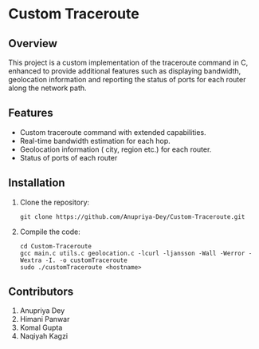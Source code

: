 # Custom Traceroute

## Overview
This project is a custom implementation of the traceroute command in C, enhanced to provide additional features such as displaying bandwidth, geolocation information and reporting the status of ports for each router along the network path.

## Features
- Custom traceroute command with extended capabilities.
- Real-time bandwidth estimation for each hop.
- Geolocation information ( city, region etc.) for each router.
- Status of ports of each router

## Installation
1. Clone the repository:
   ```
   git clone https://github.com/Anupriya-Dey/Custom-Traceroute.git
   ```

2. Compile the code:
   ```
   cd Custom-Traceroute
   gcc main.c utils.c geolocation.c -lcurl -ljansson -Wall -Werror -Wextra -I. -o customTraceroute
   sudo ./customTraceroute <hostname>
   ```

## Contributors
1. Anupriya Dey
2. Himani Panwar
3. Komal Gupta
4. Naqiyah Kagzi